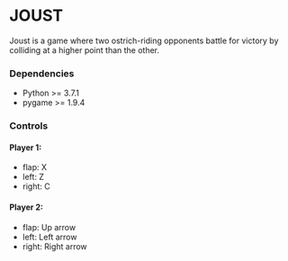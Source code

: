 # JOUST
Joust is a game where two ostrich-riding opponents battle for victory by colliding at a higher point than the other.

### Dependencies
* Python >= 3.7.1
* pygame >= 1.9.4

### Controls
#### Player 1:
* flap: X
* left: Z
* right: C
#### Player 2:
* flap: Up arrow
* left: Left arrow
* right: Right arrow
